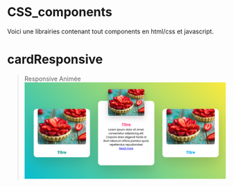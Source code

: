 # CSS_components

Voici une librairies contenant tout components en html/css et javascript.


# cardResponsive

    

>Responsive 
>Animée
![modèle](https://raw.githubusercontent.com/DioufFLR/CSS_components/main/assets/img/cardResponsive.png)

